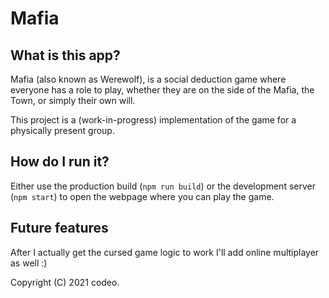 # Mafia
## What is this app?
Mafia (also known as Werewolf), is a social deduction game where everyone has a role to play, whether they are on the side of the Mafia, the Town, or simply their own will.

This project is a (work-in-progress) implementation of the game for a physically present group.

## How do I run it?
Either use the production build (`npm run build`) or the development server (`npm start`) to open the webpage where you can play the game.

## Future features
After I actually get the cursed game logic to work I'll add online multiplayer as well :)

Copyright (C) 2021 codeo.
